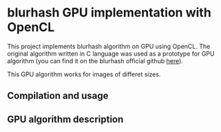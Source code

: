 # blurhash GPU implementation with OpenCL

This project implements blurhash algorithm on GPU using OpenCL. The original algorithm written in C language was used as a prototype for GPU algorithm (you can find it on the blurhash official github [here](https://github.com/woltapp/blurhash)).

This GPU algorithm works for images of differet sizes.

## Compilation and usage

## GPU algorithm description
